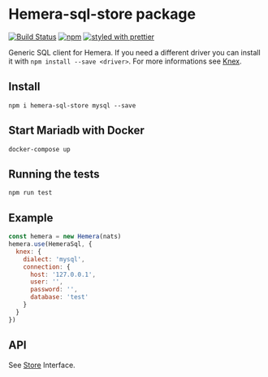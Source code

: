 # Hemera-sql-store package

[![Build Status](https://travis-ci.org/hemerajs/hemera-sql-store.svg?branch=master)](https://travis-ci.org/hemerajs/hemera-sql-store)
[![npm](https://img.shields.io/npm/v/hemera-sql-store.svg?maxAge=3600)](https://www.npmjs.com/package/hemera-sql-store)
[![styled with prettier](https://img.shields.io/badge/styled_with-prettier-ff69b4.svg)](#badge)

Generic SQL client for Hemera. If you need a different driver you can install it with `npm install --save <driver>`.
For more informations see [Knex](http://knexjs.org/).

## Install

```
npm i hemera-sql-store mysql --save
```

## Start Mariadb with Docker

```
docker-compose up
```

## Running the tests

```
npm run test
```

## Example

```js
const hemera = new Hemera(nats)
hemera.use(HemeraSql, {
  knex: {
    dialect: 'mysql',
    connection: {
      host: '127.0.0.1',
      user: '',
      password: '',
      database: 'test'
    }
  }
})
```

## API

See [Store](https://github.com/hemerajs/hemera/tree/master/packages/hemera-store) Interface.
